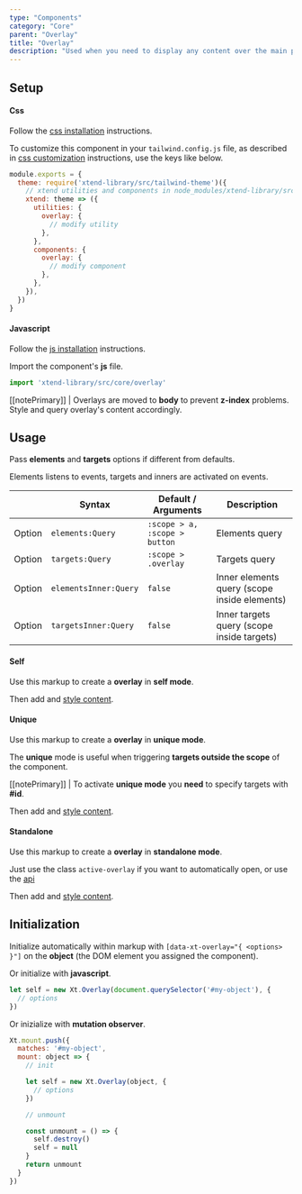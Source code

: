 ```yaml
---
type: "Components"
category: "Core"
parent: "Overlay"
title: "Overlay"
description: "Used when you need to display any content over the main page."
---
```


## Setup

#### Css

Follow the [css installation](/introduction/getting-started/setup#css-installation) instructions.

To customize this component in your `tailwind.config.js` file, as described in [css customization](/introduction/getting-started/setup#css-customization) instructions, use the keys like below.

```jsx
module.exports = {
  theme: require('xtend-library/src/tailwind-theme')({
    // xtend utilities and components in node_modules/xtend-library/src/tailwind-xtend.js
    xtend: theme => ({
      utilities: {
        overlay: {
          // modify utility
        },
      },
      components: {
        overlay: {
          // modify component
        },
      },
    }),
  })
}
```

#### Javascript

Follow the [js installation](/introduction/getting-started/setup#js-installation) instructions.

Import the component's **js** file.

```jsx
import 'xtend-library/src/core/overlay'
```

[[notePrimary]]
| Overlays are moved to **body** to prevent **z-index** problems. Style and query overlay's content accordingly.

## Usage

Pass **elements** and **targets** options if different from defaults.

Elements listens to events, targets and inners are activated on events.

<div class="table-scroll">

|                         | Syntax                                    | Default / Arguments                       | Description                   |
| ----------------------- | ----------------------------------------- | ----------------------------- | ----------------------------- |
| Option                  | `elements:Query`                          | `:scope > a, :scope > button`        | Elements query            |
| Option                  | `targets:Query`                          | `:scope > .overlay`        | Targets query            |
| Option                  | `elementsInner:Query`                          | `false`        | Inner elements query (scope inside elements)            |
| Option                  | `targetsInner:Query`                          | `false`        | Inner targets query (scope inside targets)     

</div>

#### Self

Use this markup to create a **overlay** in **self mode**.

<script type="text/plain" class="language-markup">
  <div data-xt-overlay>
  
    <button type="button">
      <!-- content -->
    </button>
    
    <div class="overlay">
      <div class="overlay-container">
        <div class="overlay-inner">
          <!-- content -->
        </div>
      </div>
    </div>
    
  </div>
</script>

Then add and [style content](/components/core/overlay/content).

<demo>
  <demovanilla src="vanilla/components/core/overlay/usage-self">
  </demovanilla>
</demo>

#### Unique

Use this markup to create a **overlay** in **unique mode**.

The **unique** mode is useful when triggering **targets outside the scope** of the component.

[[notePrimary]]
| To activate **unique mode** you **need** to specify targets with **#id**.

<script type="text/plain" class="language-markup">
  <button type="button"
    data-xt-overlay="{ targets: '#overlay--unique' }">
    <!-- content -->
  </button>
  
  <div class="overlay" id="overlay--unique">
    <div class="overlay-container">
      <div class="overlay-inner">
        <!-- content -->
      </div>
    </div>
  </div>
</script>

Then add and [style content](/components/core/overlay/content).

<demo>
  <demovanilla src="vanilla/components/core/overlay/usage-unique">
  </demovanilla>
</demo>

#### Standalone

Use this markup to create a **overlay** in **standalone mode**.

Just use the class `active-overlay` if you want to automatically open, or use the [api](/components/core/overlay/api)

<script type="text/plain" class="language-markup">
<div class="overlay active-overlay" id="overlay--standalone"
  data-xt-overlay="{ on: false, instant: false }">
  <div class="overlay-container">
    <div class="overlay-inner">
      <!-- content -->
    </div>
  </div>
</div>
</script>

Then add and [style content](/components/core/overlay/content).

<demo>
  <div class="gatsby_demo_item toggle" data-iframe="iframe/components/core/overlay/usage-standalone">
  </div>
</demo>

## Initialization

Initialize automatically within markup with `[data-xt-overlay="{ <options> }"]` on the **object** (the DOM element you assigned the component).

Or initialize with **javascript**.

```js
let self = new Xt.Overlay(document.querySelector('#my-object'), {
  // options
})
```

Or inizialize with **mutation observer**.

```js
Xt.mount.push({
  matches: '#my-object',
  mount: object => {
    // init

    let self = new Xt.Overlay(object, {
      // options
    })

    // unmount

    const unmount = () => {
      self.destroy()
      self = null
    }
    return unmount
  }
})
```
